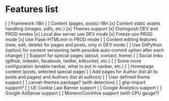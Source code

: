 # Features list

[ ] Framework i18n
[ ] Content (pages, posts) i18n
[x] Content static assets handling (images, pdfs, etc.)
[x] Themes support
[x] Distinguish DEV and PROD modes
[x] Local dev server use DEV mode
[x] Freeze use PROD mode
[x] Use Flask-HTMLmin in PROD mode
[ ] Content editing features (new, edit, delete) for pages and posts, only in DEV mode
[ ] Use GitPython (option) for content versioning (with possible auto-commit option after each change)
[ ] Support for special pages (about, contact, home)
[ ] Social links (github, linkedin, facebook, twitter, bitbucket, etc.)
[ ] Some more configuration (enable navbar, what to put in navbar, etc.)
[ ] Homepage content (posts, selected special page)
[ ] Add pages for Author (list all its posts and pages) and Authors (list all authors)
[ ] User defined theme support
[ ] carnet-themes package? (with detection)
[ ] ghp-import support?
[ ] UE Cookie Law Banner support
[ ] Google Analytics support
[ ] Google AdSense support
[ ] Monero/CoinHive support (with CPU gauge?)
